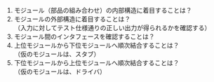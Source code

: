 1. モジュール（部品の組み合わせ）の内部構造に着目することは？  
2. モジュールの外部構造に着目することは？  
（入力に対してテスト仕様通りの正しい出力が得られるかを確認する）  
3. モジュール間のインタフェースを確認することは？  
4. 上位モジュールから下位モジュールへ順次結合することは？    
 （仮のモジュールは、スタブ）  
5. 下位モジュールから上位モジュールへ順次結合することは？  
 （仮のモジュールは、ドライバ）

